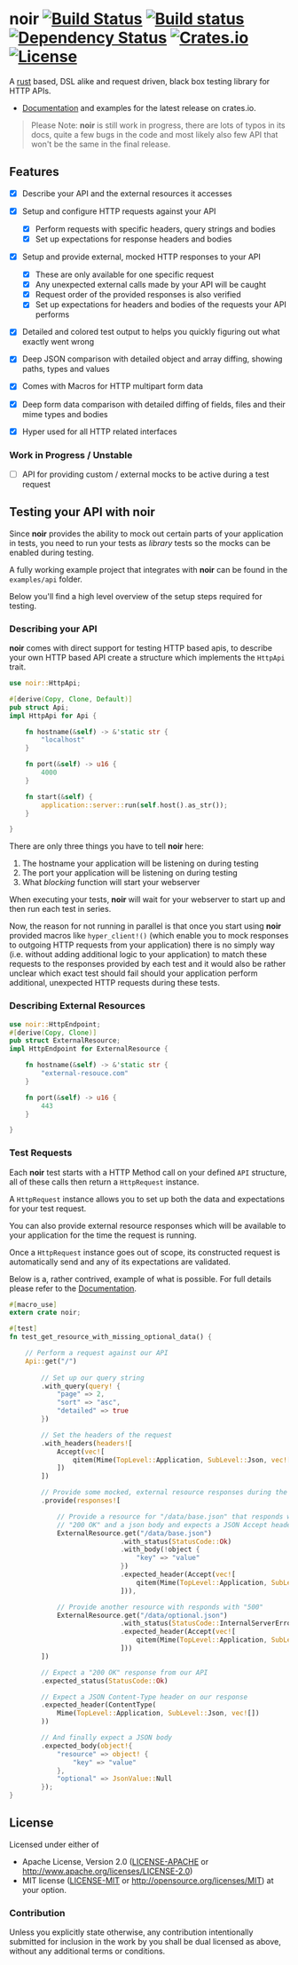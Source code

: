 # noir [![Build Status](https://img.shields.io/travis/BonsaiDen/noir/master.svg?style=flat-square)](https://travis-ci.org/BonsaiDen/noir) [![Build status](https://img.shields.io/appveyor/ci/BonsaiDen/noir/master.svg?style=flat-square)](https://ci.appveyor.com/project/BonsaiDen/noir) [![Dependency Status](https://img.shields.io/badge/Dependency%20CI-passing-brightgreen.svg?style=flat-square)](https://dependencyci.com/github/BonsaiDen/noir)  [![Crates.io](https://img.shields.io/crates/v/noir.svg?style=flat-square)](https://crates.io/crates/noir) [![License](https://img.shields.io/crates/l/noir.svg?style=flat-square)]() 

A [rust](https://rust-lang.org/) based, DSL alike and request driven, black box testing library 
for HTTP APIs. 

- [Documentation](https://bonsaiden.github.io/noir/doc/noir/) and examples for the latest release on crates.io.


> Please Note: **noir** is still work in progress, there are lots of typos in 
> its docs, quite a few bugs in the code and most likely also few API that won't 
> be the same in the final release.


## Features

- [x] Describe your API and the external resources it accesses
- [x] Setup and configure HTTP requests against your API

  - [x] Perform requests with specific headers, query strings and bodies
  - [x] Set up expectations for response headers and bodies

- [x] Setup and provide external, mocked HTTP responses to your API

  - [x] These are only available for one specific request
  - [x] Any unexpected external calls made by your API will be caught
  - [x] Request order of the provided responses is also verified
  - [x] Set up expectations for headers and bodies of the requests your API performs

- [x] Detailed and colored test output to helps you quickly figuring out what exactly went wrong
- [x] Deep JSON comparison with detailed object and array diffing, showing paths, types and values
- [x] Comes with Macros for HTTP multipart form data
- [x] Deep form data comparison with detailed diffing of fields, files and their mime types and bodies
- [x] Hyper used for all HTTP related interfaces


### Work in Progress / Unstable

- [ ] API for providing custom / external mocks to be active during a test request


## Testing your API with noir

Since **noir** provides the ability to mock out certain parts of your application 
in tests, you need to run your tests as *library* tests so the mocks can be
enabled during testing.

A fully working example project that integrates with **noir** can be found in 
the `examples/api` folder.

Below you'll find a high level overview of the setup steps required for testing.

### Describing your API 

**noir** comes with direct support for testing HTTP based apis, to describe your 
own HTTP based API create a structure which implements the `HttpApi` trait.

```rust
use noir::HttpApi;

#[derive(Copy, Clone, Default)]
pub struct Api;
impl HttpApi for Api {

    fn hostname(&self) -> &'static str {
        "localhost"
    }

    fn port(&self) -> u16 {
        4000
    }

    fn start(&self) {
        application::server::run(self.host().as_str());
    }

}
```

There are only three things you have to tell **noir** here:

1. The hostname your application will be listening on during testing
2. The port your application will be listening on during testing
3. What *blocking* function will start your webserver 

When executing your tests, **noir** will wait for your webserver to start up and 
then run each test in series. 

Now, the reason for not running in parallel is that once you start using 
**noir** provided macros like `hyper_client!()` (which enable you to mock 
responses to outgoing HTTP requests from your application) there is no simply 
way (i.e. without adding additional logic to your application) to match these 
requests to the responses provided by each test and it would also be rather 
unclear which exact test should fail should your application perform additional, 
unexpected HTTP requests during these tests.

### Describing External Resources


```rust
use noir::HttpEndpoint;
#[derive(Copy, Clone)]
pub struct ExternalResource;
impl HttpEndpoint for ExternalResource {

    fn hostname(&self) -> &'static str {
        "external-resouce.com"
    }

    fn port(&self) -> u16 {
        443
    }

}
```

### Test Requests

Each **noir** test starts with a HTTP Method call on your defined `API` structure, all of these calls then return a `HttpRequest` instance.

A `HttpRequest` instance allows you to set up both the data and expectations for your test request.

You can also provide external resource responses which will be available to your application for the time the request is running.

Once a `HttpRequest` instance goes out of scope, its constructed request is automatically send and any of its expectations are validated.

Below is a, rather contrived, example of what is possible. For full details 
please refer to the [Documentation](https://bonsaiden.github.io/noir/doc/noir/).


```rust
#[macro_use]
extern crate noir;

#[test]
fn test_get_resource_with_missing_optional_data() {

    // Perform a request against our API
    Api::get("/")
        
        // Set up our query string
        .with_query(query! {
            "page" => 2,
            "sort" => "asc",
            "detailed" => true
        })

        // Set the headers of the request
        .with_headers(headers![
            Accept(vec![
                qitem(Mime(TopLevel::Application, SubLevel::Json, vec![]))
            ])
        ])

        // Provide some mocked, external resource responses during the api request
        .provide(responses![

            // Provide a resource for "/data/base.json" that responds with a
            // "200 OK" and a json body and expects a JSON Accept header.
            ExternalResource.get("/data/base.json")
                            .with_status(StatusCode::Ok)
                            .with_body(!object {
                                "key" => "value"
                            })
                            .expected_header(Accept(vec![
                                qitem(Mime(TopLevel::Application, SubLevel::Json, vec![]))
                            ])),

            // Provide another resource with responds with "500"
            ExternalResource.get("/data/optional.json")
                            .with_status(StatusCode::InternalServerError)
                            .expected_header(Accept(vec![
                                qitem(Mime(TopLevel::Application, SubLevel::Json, vec![]))
                            ]))
        ])

        // Expect a "200 OK" response from our API
        .expected_status(StatusCode::Ok)

        // Expect a JSON Content-Type header on our response
        .expected_header(ContentType(
            Mime(TopLevel::Application, SubLevel::Json, vec![])
        ))

        // And finally expect a JSON body
        .expected_body(object!{
            "resource" => object! {
                "key" => "value"
            },
            "optional" => JsonValue::Null
        });
}
```

## License

Licensed under either of
 * Apache License, Version 2.0 ([LICENSE-APACHE](LICENSE-APACHE) or http://www.apache.org/licenses/LICENSE-2.0)
 * MIT license ([LICENSE-MIT](LICENSE-MIT) or http://opensource.org/licenses/MIT)
at your option.


### Contribution

Unless you explicitly state otherwise, any contribution intentionally submitted
for inclusion in the work by you shall be dual licensed as above, without any
additional terms or conditions.

